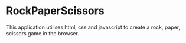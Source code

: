 # RockPaperScissors

This application utilises html, css and javascript to create a rock, paper, scissors game in the browser.
